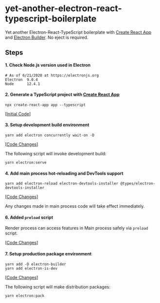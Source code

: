yet-another-electron-react-typescript-boilerplate
=================================================

Yet another Electron-React-TypeScript boilerplate with [Create React App](https://create-react-app.dev) and [Electron Builder](https://www.electron.build). No eject is required.


Steps
-----

#### 1. Check Node.js version used in Electron

```
# As of 6/21/2020 at https://electronjs.org
Electron  9.0.4
Node      12.4.1
```

#### 2. Generate a TypeScript project with [Create React App](https://github.com/facebook/create-react-app)

```
npx create-react-app app --typescript
```

[[Initial Code](https://github.com/yhirose/yet-another-electron-react-typescript-boilerplate/tree/89d57b813b146e5e7de1ddf3c9630864f4cf4218)]

#### 3. Setup development build environment

```
yarn add electron concurrently wait-on -D
```

[[Code Changes](https://github.com/yhirose/yet-another-electron-react-typescript-boilerplate/commit/d7c05fbefb7c2a3b977920062a450140e7dadde2?diff=unified)]

The following script will invoke development build:

```
yarn electron:serve
```

#### 4. Add main process hot-reloading and DevTools support

```
yarn add electron-reload electron-devtools-installer @types/electron-devtools-installer
```

[[Code Changes](https://github.com/yhirose/yet-another-electron-react-typescript-boilerplate/commit/521a1aad6cf43310d0f5c71df438910b34fc8db9?diff=unified)]

Any changes made in main process code will take effect immediately.

#### 6. Added `preload` script

Render process can access features in Main process safely via `preload` script.

[[Code Changes](https://github.com/yhirose/yet-another-electron-react-typescript-boilerplate/commit/870e9f5b0a44fb94cd8b8465b03a573e079614fd)]

#### 7. Setup production package environment

```
yarn add -D electron-builder
yarn add electron-is-dev
```

[[Code Changes](https://github.com/yhirose/yet-another-electron-react-typescript-boilerplate/commit/62504f8e025332c595d1045ed92042fd53afb762)]

The following script will make distribution packages:

```
yarn electron:pack
```
